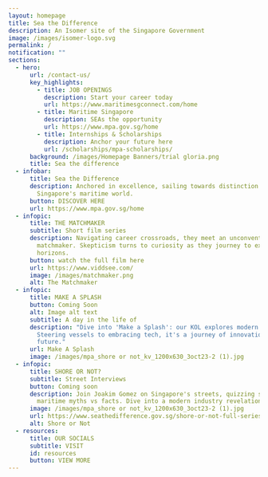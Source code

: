 ```yaml
---
layout: homepage
title: Sea the Difference
description: An Isomer site of the Singapore Government
image: /images/isomer-logo.svg
permalink: /
notification: ""
sections:
  - hero:
      url: /contact-us/
      key_highlights:
        - title: JOB OPENINGS
          description: Start your career today
          url: https://www.maritimesgconnect.com/home
        - title: Maritime Singapore
          description: SEAs the opportunity
          url: https://www.mpa.gov.sg/home
        - title: Internships & Scholarships
          description: Anchor your future here
          url: /scholarships/mpa-scholarships/
      background: /images/Homepage Banners/trial gloria.png
      title: Sea the difference
  - infobar:
      title: Sea the Difference
      description: Anchored in excellence, sailing towards distinction. Welcome to
        Singapore's maritime world.
      button: DISCOVER HERE
      url: https://www.mpa.gov.sg/home
  - infopic:
      title: THE MATCHMAKER
      subtitle: Short film series
      description: Navigating career crossroads, they meet an unconventional
        matchmaker. Skepticism turns to curiosity as they journey to explore new
        horizons.
      button: watch the full film here
      url: https://www.viddsee.com/
      image: /images/matchmaker.png
      alt: The Matchmaker
  - infopic:
      title: MAKE A SPLASH
      button: Coming Soon
      alt: Image alt text
      subtitle: A day in the life of
      description: "Dive into 'Make a Splash': our KOL explores modern maritime.
        Steering vessels to embracing tech, it's a journey of innovation and the
        future."
      url: Make A Splash
      image: /images/mpa_shore or not_kv_1200x630_3oct23-2 (1).jpg
  - infopic:
      title: SHORE OR NOT?
      subtitle: Street Interviews
      button: Coming soon
      description: Join Joakim Gomez on Singapore's streets, quizzing strangers on
        maritime myths vs facts. Dive into a modern industry revelation.
      image: /images/mpa_shore or not_kv_1200x630_3oct23-2 (1).jpg
      url: https://www.seathedifference.gov.sg/shore-or-not-full-series/
      alt: Shore or Not
  - resources:
      title: OUR SOCIALS
      subtitle: VISIT
      id: resources
      button: VIEW MORE
---
```

